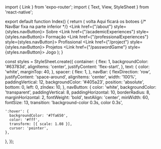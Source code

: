 import { Link } from 'expo-router';
import { Text, View, StyleSheet } from 'react-native';

export default function Index() {
  return (
    <View style={styles.container}>
      <Text style={styles.text}>volta Aqui ficará os botoes </Text>
      <View style={styles.spacer} />
      {/* NavBar fixa na parte inferior */}
      <View style={styles.navBar}>
        <Link href={"/about"} style={styles.navButton}>
          Sobre
        </Link>
        <Link href={"/academicExperiences"} style={styles.navButton}>
          Formação
        </Link>
        <Link href={"/professionalExperiences"} style={styles.navButton}>
          Profissional
        </Link>
        <Link href={"/project"} style={styles.navButton}>
          Projetos
        </Link>
        <Link href={"/passwordGame"} style={styles.navButton}>
          Jogo
        </Link>
      </View>
    </View>
  );
}

const styles = StyleSheet.create({
  container: {
    flex: 1,
    backgroundColor: '#63783d',
    alignItems: 'center',
    justifyContent: 'flex-start',
  },
  text: {
    color: 'white',
    marginTop: 40,
  },
  spacer: {
    flex: 1,
  },
  navBar: {
    flexDirection: 'row',
    justifyContent: 'space-around',
    alignItems: 'center',
    width: '100%',
    paddingVertical: 12,
    backgroundColor: '#405a23',
    position: 'absolute',
    bottom: 0,
    left: 0,
    zIndex: 10,
  },
  navButton: {
    color: 'white',
    backgroundColor: 'transparent',
    paddingVertical: 8,
    paddingHorizontal: 10,
    borderRadius: 8,
    marginHorizontal: 2,
    fontWeight: 'bold',
    textAlign: 'center',
    minWidth: 60,
    fontSize: 13,
    transition: 'background-color 0.3s, color 0.3s',
    
    ':hover': {
      backgroundColor: '#7fa650',
      color: '#fff',
      transform: [{ scale: 1.08 }],
      cursor: 'pointer',
    },
  },
});